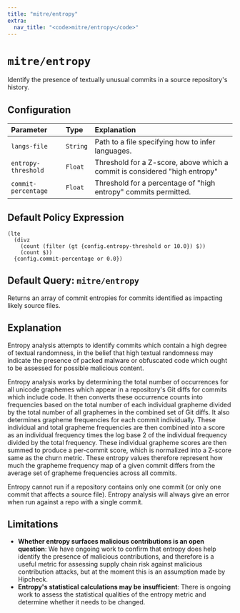 ```yaml
---
title: "mitre/entropy"
extra:
  nav_title: "<code>mitre/entropy</code>"
---
```


# `mitre/entropy`

Identify the presence of textually unusual commits in a source repository's
history.

## Configuration

| Parameter           | Type     | Explanation   |
|:--------------------|:---------|:--------------|
| `langs-file`        | `String` | Path to a file specifying how to infer languages. |
| `entropy-threshold` | `Float`  | Threshold for a Z-score, above which a commit is considered "high entropy" |
| `commit-percentage` | `Float`  | Threshold for a percentage of "high entropy" commits permitted. |


## Default Policy Expression

```
(lte
  (divz
    (count (filter (gt {config.entropy-threshold or 10.0}) $))
    (count $))
  {config.commit-percentage or 0.0})
```

## Default Query: `mitre/entropy`

Returns an array of commit entropies for commits identified as impacting
likely source files.

## Explanation

Entropy analysis attempts to identify commits which contain a high degree of
textual randomness, in the belief that high textual randomness may indicate
the presence of packed malware or obfuscated code which ought to be assessed
for possible malicious content.

Entropy analysis works by determining the total number of occurrences for all
unicode graphemes which appear in a repository's Git diffs for commits which
include code. It then converts these occurrence counts into frequencies based on
the total number of each individual grapheme divided by the total number of
all graphemes in the combined set of Git diffs. It also determines grapheme
frequencies for each commit individually. These individual and total grapheme
frequencies are then combined into a score as an individual frequency times
the log base 2 of the individual frequency divided by the total frequency.
These individual grapheme scores are then summed to produce a per-commit score,
which is normalized into a Z-score same as the churn metric. These entropy
values therefore represent how much the grapheme frequency map of a given
commit differs from the average set of grapheme frequencies across all commits.

Entropy cannot run if a repository contains only one commit (or only one commit
that affects a source file). Entropy analysis will always give an error when run
against a repo with a single commit.

## Limitations

* __Whether entropy surfaces malicious contributions is an open question__:
  We have ongoing work to confirm that entropy does help identify the presence
  of malicious contributions, and therefore is a useful metric for assessing
  supply chain risk against malicious contribution attacks, but at the
  moment this is an assumption made by Hipcheck.
* __Entropy's statistical calculations may be insufficient__: There is ongoing
  work to assess the statistical qualities of the entropy metric and determine
  whether it needs to be changed.
